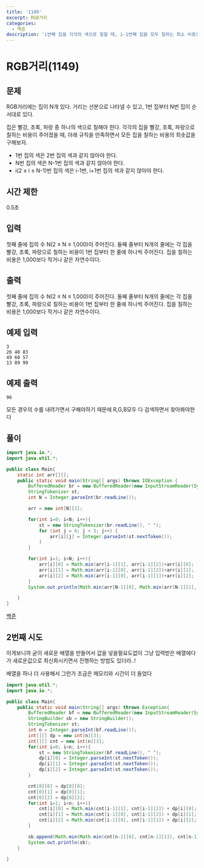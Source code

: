 ```yaml
---
title: '1149'
excerpt: RGB거리
categories:
  - 백준
description: 'i번째 집을 각각의 색으로 칠할 때, i-1번째 집을 모두 칠하는 최소 비용으로 부분문제'
---
```


# RGB거리\(1149\)

## 문제

RGB거리에는 집이 N개 있다. 거리는 선분으로 나타낼 수 있고, 1번 집부터 N번 집이 순서대로 있다.

집은 빨강, 초록, 파랑 중 하나의 색으로 칠해야 한다. 각각의 집을 빨강, 초록, 파랑으로 칠하는 비용이 주어졌을 때, 아래 규칙을 만족하면서 모든 집을 칠하는 비용의 최솟값을 구해보자.

* 1번 집의 색은 2번 집의 색과 같지 않아야 한다.
* N번 집의 색은 N-1번 집의 색과 같지 않아야 한다.
* i\(2 ≤ i ≤ N-1\)번 집의 색은 i-1번, i+1번 집의 색과 같지 않아야 한다.

## 시간 제한

0.5초

## 입력

첫째 줄에 집의 수 N\(2 ≤ N ≤ 1,000\)이 주어진다. 둘째 줄부터 N개의 줄에는 각 집을 빨강, 초록, 파랑으로 칠하는 비용이 1번 집부터 한 줄에 하나씩 주어진다. 집을 칠하는 비용은 1,000보다 작거나 같은 자연수이다.

## 출력

첫째 줄에 집의 수 N\(2 ≤ N ≤ 1,000\)이 주어진다. 둘째 줄부터 N개의 줄에는 각 집을 빨강, 초록, 파랑으로 칠하는 비용이 1번 집부터 한 줄에 하나씩 주어진다. 집을 칠하는 비용은 1,000보다 작거나 같은 자연수이다.

## 예제 입력

```text
3
26 40 83
49 60 57
13 89 99
```

## 예제 출력

```text
96
```

모든 경우의 수를 내려가면서 구해야하기 때문에 R,G,B모두 다 검색하면서 찾아봐야한다

## 풀이

```java
import java.io.*;
import java.util.*;

public class Main{
    static int arr[][];
    public static void main(String[] args) throws IOException {
        BufferedReader br = new BufferedReader(new InputStreamReader(System.in));
        StringTokenizer st;
        int N = Integer.parseInt(br.readLine());

        arr = new int[N][3];

        for(int i=0; i<N; i++){
            st = new StringTokenizer(br.readLine(), " ");
            for (int j = 0; j < 3; j++) {
                arr[i][j] = Integer.parseInt(st.nextToken());
            }
        }

        for(int i=1; i<N; i++){
            arr[i][0] = Math.min(arr[i-1][1], arr[i-1][2])+arr[i][0];
            arr[i][1] = Math.min(arr[i-1][0], arr[i-1][2])+arr[i][1];
            arr[i][2] = Math.min(arr[i-1][0], arr[i-1][1])+arr[i][2];
        }
        System.out.println(Math.min(arr[N-1][0], Math.min(arr[N-1][1], arr[N-1][2])));

    }
}
```

[백준](https://www.acmicpc.net/problem/1149)



## 2번째 시도

이게보니까 굳이 새로운 배열을 만들어서 값을 넣을필요도없이 그냥 입력받은 배열에다가 새로운값으로 최신화시키면서 진행하는 방법도 있더라..! 

배열을 하나 더 사용해서 그런가 조금은 메모리와 시간이 더 들었다

```java
import java.util.*;
import java.io.*;

public class Main{
    public static void main(String[] args) throws Exception{
        BufferedReader bf = new BufferedReader(new InputStreamReader(System.in));
        StringBuilder sb = new StringBuilder();
        StringTokenizer st;
        int n = Integer.parseInt(bf.readLine());
        int[][] dp = new int[n][3];
        int[][] cnt = new int[n][3];
        for(int i=0; i<n; i++){
            st = new StringTokenizer(bf.readLine(), " ");
            dp[i][0] = Integer.parseInt(st.nextToken());
            dp[i][1] = Integer.parseInt(st.nextToken());
            dp[i][2] = Integer.parseInt(st.nextToken());
        }

        cnt[0][0] = dp[0][0];
        cnt[0][1] = dp[0][1];
        cnt[0][2] = dp[0][2];
        for(int i=1; i<n; i++){
            cnt[i][0] = Math.min(cnt[i-1][1], cnt[i-1][2]) + dp[i][0];
            cnt[i][1] = Math.min(cnt[i-1][0], cnt[i-1][2]) + dp[i][1];
            cnt[i][2] = Math.min(cnt[i-1][0], cnt[i-1][1]) + dp[i][2];
        }

        sb.append(Math.min(Math.min(cnt[n-1][0], cnt[n-1][1]), cnt[n-1][2]));
        System.out.println(sb);
    }

}
```

